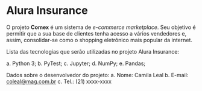 # Alura Insurance
O projeto **Comex** é um sistema de _e-commerce marketplace_. Seu objetivo é permitir que a sua base de clientes tenha acesso a vários vendedores e, assim, consolidar-se como o shopping eletrônico mais popular da internet.

Lista das tecnologias que serão utilizadas no projeto Alura Insurance:

a. Python 3;
b. PyTest;
c. Jupyter;
d. NumPy;
e. Pandas;

Dados sobre o desenvolvedor do projeto:
a. Nome: Camila Leal
b. E-mail: coleal@mag.com.br
c. Tel.: (21) xxxx-xxxx
